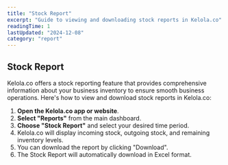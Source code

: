 ```yaml
---
title: "Stock Report"
excerpt: "Guide to viewing and downloading stock reports in Kelola.co"
readingTime: 1
lastUpdated: "2024-12-08"
category: "report"
---
```


## Stock Report

Kelola.co offers a stock reporting feature that provides comprehensive information about your business inventory to ensure smooth business operations. Here's how to view and download stock reports in Kelola.co:

1. **Open the Kelola.co app or website**.
2. **Select "Reports"** from the main dashboard.
3. **Choose "Stock Report"** and select your desired time period.
4. Kelola.co will display incoming stock, outgoing stock, and remaining inventory levels.
5. You can download the report by clicking "Download".
6. The Stock Report will automatically download in Excel format.
